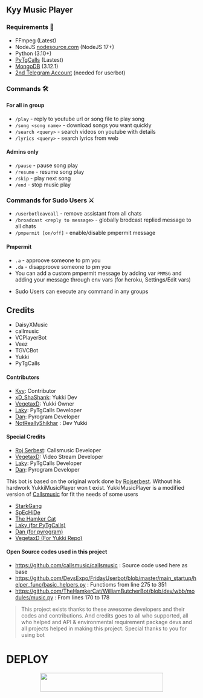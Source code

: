 <h2 align="centre">Kyy Music Player</h2>

<h3>Requirements 📝</h3>

- FFmpeg (Latest)
- NodeJS [nodesource.com](https://nodesource.com/) (NodeJS 17+)
- Python (3.10+)
- [PyTgCalls](https://github.com/pytgcalls/pytgcalls) (Lastest)
- [MongoDB](https://cloud.mongodb.com/) (3.12.1)
- [2nd Telegram Account](https://telegram.org/blog/themes-accounts#multiple-accounts) (needed for userbot)

### Commands 🛠
#### For all in group
- `/play` - reply to youtube url or song file to play song
- `/song <song name>` - download songs you want quickly
- `/search <query>` - search videos on youtube with details
- `/lyrics <query>` - search lyrics from web
#### Admins only
- `/pause` - pause song play
- `/resume` - resume song play
- `/skip` - play next song
- `/end` - stop music play

### Commands for Sudo Users ⚔️
- `/userbotleaveall` - remove assistant from all chats
- `/broadcast <reply to message>` - globally brodcast replied message to all chats
- `/pmpermit [on/off]` - enable/disable pmpermit message

#### Pmpermit
- `.a` - approove someone to pm you
- `.da` - disapproove someone to pm you
- You can add a custom pmpermit message by adding var `PMMSG` and adding your message through env vars (for heroku, Settings/Edit vars)

+ Sudo Users can execute any command in any groups


## Credits
- DaisyXMusic 
- callmusic 
- VCPlayerBot
- Veez
- TGVCBot
- Yukki
- PyTgCalls

#### Contributors
- [Kyy](https://t.me/zxcskyy): Contributor
- [xD_ShaShank](https://github.com/theshashankk): Yukki Dev
- [VegetaxD](http://github.com/VegetaxD): Yukki Owner 
- [Laky](https://github.com/Laky-64): PyTgCalls Developer
- [Dan](https://github.com/delivrance): Pyrogram Developer
- [NotReallyShikhar](https://github.com/NotReallyShikhar) : Dev Yukki
#### Special Credits
- [Roj Serbest](http://github.com/rojserbest): Callsmusic Developer
- [VegetaxD](http://github.com/VegetaxD): Video Stream Developer
- [Laky](https://github.com/Laky-64): PyTgCalls Developer
- [Dan](https://github.com/delivrance): Pyrogram Developer

This bot is based on the original work done by [Rojserbest](http://github.com/rojserbest). Without his hardwork YukkiMusicPlayer won t exist. 
YukkiMusicPlayer is a modified version of [Callsmusic](https://github.com/callsmusic/callsmusic) for fit the needs of some users

- [StarkGang](https://github.com/StarkGang/)
- [SpEcHiDe](https://github.com/SpEcHiDe/)
- [The Hamker Cat](https://github.com/thehamkercat)
- [Laky (for PyTgCalls)](https://github.com/Laky-64)
- [Dan (for pyrogram)](https://github.com/delivrance)
- [VegetaxD (For Yukki Repo)](http://github.com/VegetaxD)

#### Open Source codes used in this project 
- https://github.com/callsmusic/callsmusic : Source code used here as base
- https://github.com/DevsExpo/FridayUserbot/blob/master/main_startup/helper_func/basic_helpers.py : Functioms from line 275 to 351
- https://github.com/TheHamkerCat/WilliamButcherBot/blob/dev/wbb/modules/music.py : From lines 170 to 178


> This project exists thanks to these awesome developers and their codes and contributions.
> And credits goes to all who supported, all who helped and API & environmental requirement package devs and all projects helped in making this project.
> Special thanks to you for using bot

# DEPLOY

<p align="center"><a href="https://heroku.com/deploy?template=https://github.com/muhammadrizky16/KyyMusic">
  <img src="https://img.shields.io/badge/Deploy%20To%20Heroku-black?style=flat&logo=heroku" width="325" height="50.100" /></a></p>


